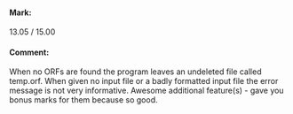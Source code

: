 #### Mark:
13.05 / 15.00

#### Comment:
When no ORFs are found the program leaves an undeleted file called temp.orf. When given no input file or a badly formatted input file the error message is not very informative. Awesome additional feature(s) - gave you bonus marks for them because so good.

